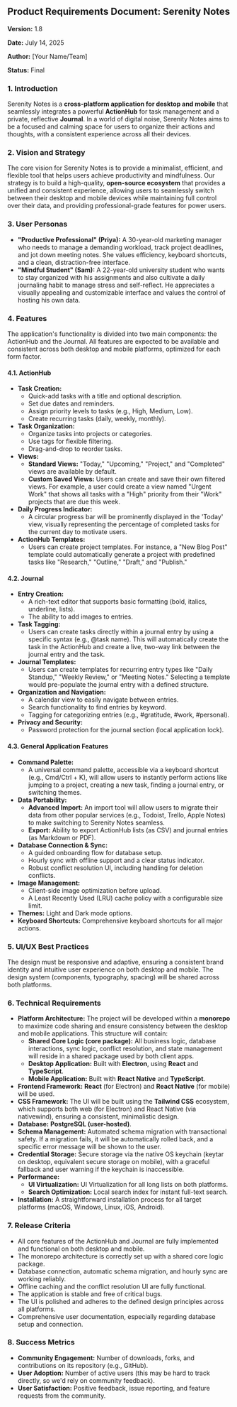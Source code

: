 ## **Product Requirements Document: Serenity Notes**

**Version:** 1.8

**Date:** July 14, 2025

**Author:** \[Your Name/Team\]

**Status:** Final

### **1\. Introduction**

Serenity Notes is a **cross-platform application for desktop and mobile** that seamlessly integrates a powerful **ActionHub** for task management and a private, reflective **Journal**. In a world of digital noise, Serenity Notes aims to be a focused and calming space for users to organize their actions and thoughts, with a consistent experience across all their devices.

### **2\. Vision and Strategy**

The core vision for Serenity Notes is to provide a minimalist, efficient, and flexible tool that helps users achieve productivity and mindfulness. Our strategy is to build a high-quality, **open-source ecosystem** that provides a unified and consistent experience, allowing users to seamlessly switch between their desktop and mobile devices while maintaining full control over their data, and providing professional-grade features for power users.

### **3\. User Personas**

* **"Productive Professional" (Priya):** A 30-year-old marketing manager who needs to manage a demanding workload, track project deadlines, and jot down meeting notes. She values efficiency, keyboard shortcuts, and a clean, distraction-free interface.  
* **"Mindful Student" (Sam):** A 22-year-old university student who wants to stay organized with his assignments and also cultivate a daily journaling habit to manage stress and self-reflect. He appreciates a visually appealing and customizable interface and values the control of hosting his own data.

### **4\. Features**

The application's functionality is divided into two main components: the ActionHub and the Journal. All features are expected to be available and consistent across both desktop and mobile platforms, optimized for each form factor.

#### **4.1. ActionHub**

* **Task Creation:**  
  * Quick-add tasks with a title and optional description.  
  * Set due dates and reminders.  
  * Assign priority levels to tasks (e.g., High, Medium, Low).  
  * Create recurring tasks (daily, weekly, monthly).  
* **Task Organization:**  
  * Organize tasks into projects or categories.  
  * Use tags for flexible filtering.  
  * Drag-and-drop to reorder tasks.  
* **Views:**  
  * **Standard Views:** "Today," "Upcoming," "Project," and "Completed" views are available by default.  
  * **Custom Saved Views:** Users can create and save their own filtered views. For example, a user could create a view named "Urgent Work" that shows all tasks with a "High" priority from their "Work" projects that are due this week.  
* **Daily Progress Indicator:**  
  * A circular progress bar will be prominently displayed in the 'Today' view, visually representing the percentage of completed tasks for the current day to motivate users.  
* **ActionHub Templates:**  
  * Users can create project templates. For instance, a "New Blog Post" template could automatically generate a project with predefined tasks like "Research," "Outline," "Draft," and "Publish."

#### **4.2. Journal**

* **Entry Creation:**  
  * A rich-text editor that supports basic formatting (bold, italics, underline, lists).  
  * The ability to add images to entries.  
* **Task Tagging:**  
  * Users can create tasks directly within a journal entry by using a specific syntax (e.g., @task name). This will automatically create the task in the ActionHub and create a live, two-way link between the journal entry and the task.  
* **Journal Templates:**  
  * Users can create templates for recurring entry types like "Daily Standup," "Weekly Review," or "Meeting Notes." Selecting a template would pre-populate the journal entry with a defined structure.  
* **Organization and Navigation:**  
  * A calendar view to easily navigate between entries.  
  * Search functionality to find entries by keyword.  
  * Tagging for categorizing entries (e.g., \#gratitude, \#work, \#personal).  
* **Privacy and Security:**  
  * Password protection for the journal section (local application lock).

#### **4.3. General Application Features**

* **Command Palette:**  
  * A universal command palette, accessible via a keyboard shortcut (e.g., Cmd/Ctrl \+ K), will allow users to instantly perform actions like jumping to a project, creating a new task, finding a journal entry, or switching themes.  
* **Data Portability:**  
  * **Advanced Import:** An import tool will allow users to migrate their data from other popular services (e.g., Todoist, Trello, Apple Notes) to make switching to Serenity Notes seamless.  
  * **Export:** Ability to export ActionHub lists (as CSV) and journal entries (as Markdown or PDF).  
* **Database Connection & Sync:**  
  * A guided onboarding flow for database setup.  
  * Hourly sync with offline support and a clear status indicator.  
  * Robust conflict resolution UI, including handling for deletion conflicts.  
* **Image Management:**  
  * Client-side image optimization before upload.  
  * A Least Recently Used (LRU) cache policy with a configurable size limit.  
* **Themes:** Light and Dark mode options.  
* **Keyboard Shortcuts:** Comprehensive keyboard shortcuts for all major actions.

### **5\. UI/UX Best Practices**

The design must be responsive and adaptive, ensuring a consistent brand identity and intuitive user experience on both desktop and mobile. The design system (components, typography, spacing) will be shared across both platforms.

### **6\. Technical Requirements**

* **Platform Architecture:** The project will be developed within a **monorepo** to maximize code sharing and ensure consistency between the desktop and mobile applications. This structure will contain:  
  * **Shared Core Logic (core package):** All business logic, database interactions, sync logic, conflict resolution, and state management will reside in a shared package used by both client apps.  
  * **Desktop Application:** Built with **Electron**, using **React** and **TypeScript**.  
  * **Mobile Application:** Built with **React Native** and **TypeScript**.  
* **Frontend Framework:** **React** (for Electron) and **React Native** (for mobile) will be used.  
* **CSS Framework:** The UI will be built using the **Tailwind CSS** ecosystem, which supports both web (for Electron) and React Native (via nativewind), ensuring a consistent, minimalistic design.  
* **Database:** **PostgreSQL (user-hosted)**.  
* **Schema Management:** Automated schema migration with transactional safety. If a migration fails, it will be automatically rolled back, and a specific error message will be shown to the user.  
* **Credential Storage:** Secure storage via the native OS keychain (keytar on desktop, equivalent secure storage on mobile), with a graceful fallback and user warning if the keychain is inaccessible.  
* **Performance:**  
  * **UI Virtualization:** UI Virtualization for all long lists on both platforms.  
  * **Search Optimization:** Local search index for instant full-text search.  
* **Installation:** A straightforward installation process for all target platforms (macOS, Windows, Linux, iOS, Android).

### **7\. Release Criteria**

* All core features of the ActionHub and Journal are fully implemented and functional on both desktop and mobile.  
* The monorepo architecture is correctly set up with a shared core logic package.  
* Database connection, automatic schema migration, and hourly sync are working reliably.  
* Offline caching and the conflict resolution UI are fully functional.  
* The application is stable and free of critical bugs.  
* The UI is polished and adheres to the defined design principles across all platforms.  
* Comprehensive user documentation, especially regarding database setup and connection.

### **8\. Success Metrics**

* **Community Engagement:** Number of downloads, forks, and contributions on its repository (e.g., GitHub).  
* **User Adoption:** Number of active users (this may be hard to track directly, so we'd rely on community feedback).  
* **User Satisfaction:** Positive feedback, issue reporting, and feature requests from the community.